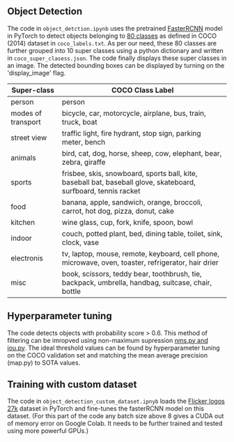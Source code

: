 ## Object Detection

The code in `object_detction.ipynb` uses the pretrained [FasterRCNN](https://pytorch.org/vision/stable/_modules/torchvision/models/detection/faster_rcnn.html) model in PyTorch to detect objects belonging to [80 classes](https://cocodataset.org/#explore) as defined in COCO (2014) dataset in `coco_labels.txt`. As per our need, these 80 classes are further grouped into 10 super classes using a python dictionary and written in `coco_super_clasess.json`. The code finally displays these super classes in an image. The detected bounding boxes can be displayed by turning on the 'display_image' flag.


Super-class         | COCO Class Label
------------------- | -------------
person              | person
modes of transport  | bicycle, car, motorcycle, airplane, bus, train, truck, boat
street view         | traffic light, fire hydrant, stop sign, parking meter, bench
animals             | bird, cat, dog, horse, sheep, cow, elephant, bear, zebra, giraffe
sports              | frisbee, skis, snowboard, sports ball, kite, baseball bat, baseball glove, skateboard, surfboard, tennis racket
food                | banana, apple, sandwich, orange, broccoli, carrot, hot dog, pizza, donut, cake
kitchen             | wine glass, cup, fork, knife, spoon, bowl
indoor              | couch, potted plant, bed, dining table, toilet, sink, clock, vase
electronis          | tv, laptop, mouse, remote, keyboard, cell phone, microwave, oven, toaster, refrigerator, hair drier
misc                | book, scissors, teddy bear, toothbrush, tie, backpack, umbrella, handbag, suitcase, chair, bottle

## Hyperparameter tuning

The code detects objects with probability score > 0.6. This method of filtering can be imropved using non-maximum supression [nms.py and iou.py](https://github.com/aladdinpersson/Machine-Learning-Collection/tree/master/ML/Pytorch/object_detection/metrics). 
The ideal threshold values can be found by hyperparameter tuning on the COCO validation set and matching the mean average precision (map.py) to SOTA values.

## Training with custom dataset

The code in `object_detection_custom_dataset.ipnyb` loads the [Flicker logos 27k](http://image.ntua.gr/iva/datasets/flickr_logos/) dataset in PyTorch and fine-tunes the fasterRCNN model on this dataset. (For this part of the code any batch size above 8 gives a CUDA out of memory error on Google Colab. It needs to be further trained and tested using more powerful GPUs.)
